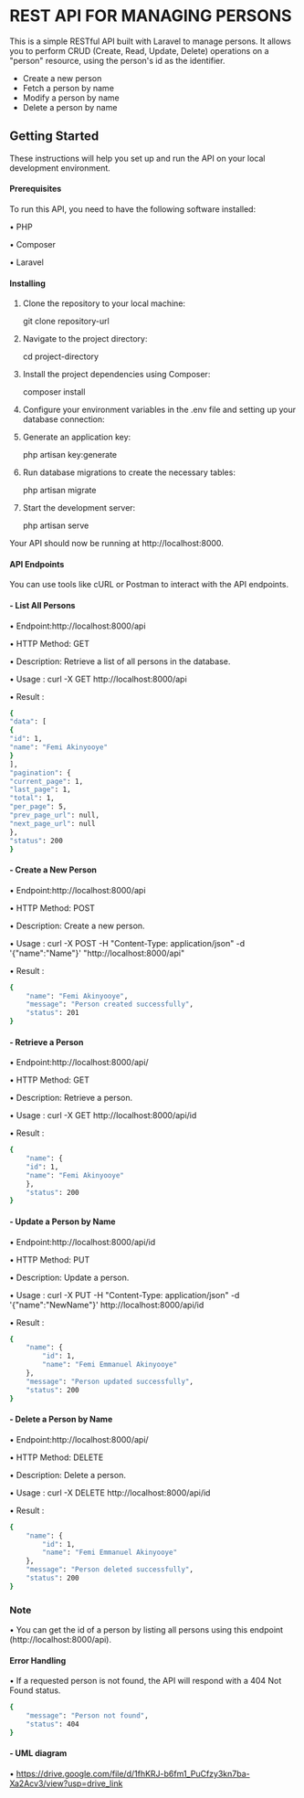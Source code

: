 # REST API FOR MANAGING PERSONS

This is a simple RESTful API built with Laravel to manage persons. It allows you to perform CRUD (Create, Read, Update, Delete) operations on a "person" resource, using the person's id as the identifier.

- Create a new person
- Fetch a person by name
- Modify a person by name
- Delete a person  by name

## Getting Started
These instructions will help you set up and run the API on your local development environment.
#### Prerequisites
To run this API, you need to have the following software installed:

•	PHP

•	Composer

•	Laravel

#### Installing
1.	Clone the repository to your local machine:
	
    git clone repository-url 

2.	Navigate to the project directory:

    cd project-directory 

3.	Install the project dependencies using Composer:

    composer install 

4.	Configure your environment variables in the .env file and setting up your database connection:

5.	Generate an application key:
	
    php artisan key:generate 

6.	Run database migrations to create the necessary tables:
   
    php artisan migrate 

7.	Start the development server:

    php artisan serve 

Your API should now be running at http://localhost:8000.

#### API Endpoints
You can use tools like cURL or Postman to interact with the API endpoints.
#### - List All Persons
•	Endpoint:http://localhost:8000/api

•	HTTP Method: GET

•	Description: Retrieve a list of all persons in the database.

•	Usage : curl -X GET http://localhost:8000/api

•	Result :

```sh
{
"data": [
{
"id": 1,
"name": "Femi Akinyooye"
}
],
"pagination": {
"current_page": 1,
"last_page": 1,
"total": 1,
"per_page": 5,
"prev_page_url": null,
"next_page_url": null
},
"status": 200
}
```
#### - Create a New Person
•	Endpoint:http://localhost:8000/api

•	HTTP Method: POST

•	Description: Create a new person.

•	Usage : curl -X POST -H "Content-Type: application/json" -d '{"name":"Name"}' "http://localhost:8000/api"

•	Result :
```sh
{
    "name": "Femi Akinyooye",
    "message": "Person created successfully",
    "status": 201
}
```
#### - Retrieve a Person 
•	Endpoint:http://localhost:8000/api/

•	HTTP Method: GET

•	Description: Retrieve a person.

•	Usage : curl -X GET http://localhost:8000/api/id

•	Result :
```sh
{
    "name": {
    "id": 1,
    "name": "Femi Akinyooye"
    },
    "status": 200
}

```
#### - Update a Person by Name
•	Endpoint:http://localhost:8000/api/id

•	HTTP Method: PUT

•	Description: Update a person.

•	Usage : curl -X PUT -H "Content-Type: application/json" -d '{"name":"NewName"}' http://localhost:8000/api/id

•	Result :
```sh
{
    "name": {
        "id": 1,
        "name": "Femi Emmanuel Akinyooye"
    },
    "message": "Person updated successfully",
    "status": 200
}
```

#### - Delete a Person by Name
•	Endpoint:http://localhost:8000/api/

•	HTTP Method: DELETE

•	Description: Delete a person.

•	Usage : curl -X DELETE http://localhost:8000/api/id

•	Result :
```sh
{
    "name": {
        "id": 1,
        "name": "Femi Emmanuel Akinyooye"
    },
    "message": "Person deleted successfully",
    "status": 200
}
```

### Note
•	You can get the id of a person by listing all persons using this endpoint (http://localhost:8000/api).
#### Error Handling
•	If a requested person is not found, the API will respond with a 404 Not Found status.

```sh
{
    "message": "Person not found",
    "status": 404
}
```
#### - UML diagram
•	https://drive.google.com/file/d/1fhKRJ-b6fm1_PuCfzy3kn7ba-Xa2Acv3/view?usp=drive_link

